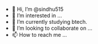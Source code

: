 - 👋 Hi, I’m @sindhu515
- 👀 I’m interested in ...
- 🌱 I’m currently studying btech.
- 💞️ I’m looking to collaborate on ...
- 📫 How to reach me ...

<!---
sindhu515/sindhu515 is a ✨ special ✨ repository because its `README.md` (this file) appears on your GitHub profile.
You can click the Preview link to take a look at your changes.
--->
